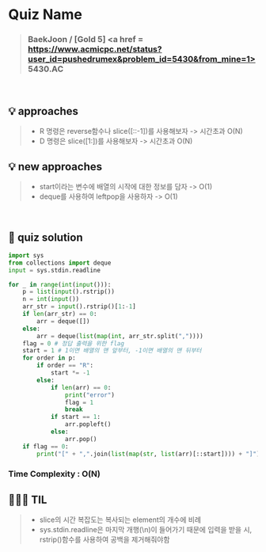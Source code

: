 
# Quiz Name
> ### BaekJoon / [Gold 5] <a href = https://www.acmicpc.net/status?user_id=pushedrumex&problem_id=5430&from_mine=1> 5430.AC </a>


<br>

## 💡 approaches
>  - R 명령은 reverse함수나 slice([::-1])를 사용해보자 -> 시간초과 O(N)
>  - D 명령은 slice([1:])를 사용해보자 ->  시간초과 O(N)
## 💡 new approaches
>  - start이라는 변수에 배열의 시작에 대한 정보를 담자 -> O(1)
>  - deque를 사용하여 leftpop을 사용하자 -> O(1)
<br>

## 🔑 quiz solution

```py
import sys
from collections import deque
input = sys.stdin.readline

for _ in range(int(input())):
    p = list(input().rstrip())
    n = int(input())
    arr_str = input().rstrip()[1:-1]
    if len(arr_str) == 0:
        arr = deque([])
    else:
        arr = deque(list(map(int, arr_str.split(","))))
    flag = 0 # 정답 출력을 위한 flag
    start = 1 # 1이면 배열의 맨 앞부터, -1이면 배열의 맨 뒤부터
    for order in p:
        if order == "R":
            start *= -1
        else:
            if len(arr) == 0:
                print("error")
                flag = 1
                break
            if start == 1:
                arr.popleft()
            else:
                arr.pop()
    if flag == 0:
        print("[" + ",".join(list(map(str, list(arr)[::start]))) + "]")
```
### Time Complexity : O(N)

## 👩🏻‍🏫 TIL
>  - slice의 시간 복잡도는 복사되는 element의 개수에 비례
>  - sys.stdin.readline은 마지막 개행(\n)이 들어가기 때문에 입력을 받을 시, rstrip()함수를 사용하여 공백을 제거해줘야함

